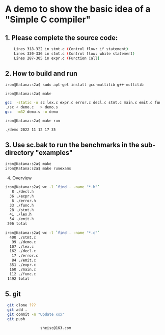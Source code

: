 # A demo to show the basic idea of a "Simple C compiler"
	
## 1. Please complete the source code:

```sh
    Lines 318-322 in stmt.c (Control flow: if statement)
    Lines 330-336 in stmt.c (Control flow: while statement)	
    Lines 287-305 in expr.c (Function Call)
```

## 2. How to build and run 

```sh
iron@Katana:s2a$ sudo apt-get install gcc-multilib g++-multilib

iron@Katana:s2a$ make

gcc  -static -o sc lex.c expr.c error.c decl.c stmt.c main.c emit.c func.c
./sc < demo.c	> demo.s
gcc  -m32 demo.s -o demo

iron@Katana:s2a$ make run

./demo 2022 11 12 17 35
```

## 3. Use sc.bak to run the benchmarks in the sub-directory "examples"

```sh
iron@Katana:s2a$ make
iron@Katana:s2a$ make runexams
```

4. Overview

```sh
iron@Katana:s2a$ wc -l `find . -name "*.h"`
   8 ./decl.h
  36 ./expr.h
   6 ./error.h
  33 ./func.h
  28 ./stmt.h
  41 ./lex.h
  54 ./emit.h
 206 total
 
iron@Katana:s2a$ wc -l `find . -name "*.c"`
  400 ./stmt.c
   99 ./demo.c
  107 ./lex.c
  162 ./decl.c
   17 ./error.c
   84 ./emit.c
  351 ./expr.c
  160 ./main.c
  112 ./func.c
 1492 total
 ```
 
## 5. git

```sh 
 git clone ???
 git add .
 git commit -m "Update xxx"
 git push
```
 
					sheisc@163.com

